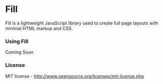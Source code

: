 Fill
====

Fill is a lightweight JavaScript library used to create full page layouts with minimal HTML markup and CSS.

### Using Fill
Coming Soon

### License

MIT license - http://www.opensource.org/licenses/mit-license.php
